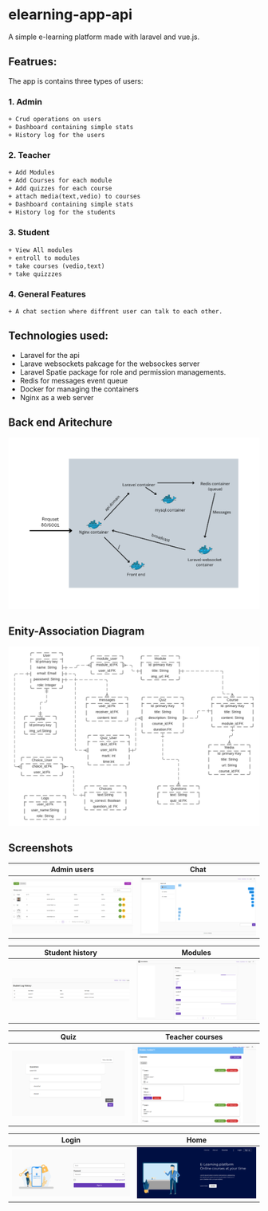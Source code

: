 # elearning-app-api
A simple e-learning platform made with laravel and vue.js.

## Featrues:
The app is contains three types of users:
### 1. **Admin** 
    + Crud operations on users
    + Dashboard containing simple stats
    + History log for the users 

### 2. **Teacher** 
    + Add Modules
    + Add Courses for each module
    + Add quizzes for each course
    + attach media(text,vedio) to courses
    + Dashboard containing simple stats
    + History log for the students
     
### 3. **Student**  
    + View All modules
    + entroll to modules
    + take courses (vedio,text)
    + take quizzzes

### 4. **General Features** 
    + A chat section where diffrent user can talk to each other.

## Technologies used:
   + Laravel for the api
   + Larave websockets pakcage for the websockes server
   + Laravel Spatie package for role and permission managements.
   + Redis for messages event queue
   + Docker for managing the containers
   + Nginx as a web server


  
## Back end Aritechure  

![Alt text](images/Host.png "a title")



## Enity-Association Diagram  

![Alt text](images/diag.png "a title")

## Screenshots

Admin users             |  Chat
:-------------------------:|:-------------------------:
![](images/admin-dashboard.png)  |  ![](images/chat.png)

Student history            |  Modules
:-------------------------:|:-------------------------:
![](images/history.png)  |  ![](images/modules.png)


Quiz                       |     Teacher courses        
:-------------------------:|:-------------------------:
![](images/quiz.png)  |  ![](images/teacher-courses.png)

Login           |  Home
:-------------------------:|:-------------------------:
![](images/login.png)  |  ![](images/home.png)